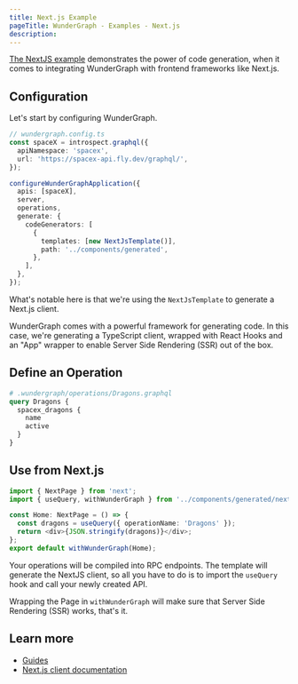 ```yaml
---
title: Next.js Example
pageTitle: WunderGraph - Examples - Next.js
description:
---
```


[The NextJS example](https://github.com/wundergraph/wundergraph/tree/main/examples/nextjs) demonstrates the power of
code generation,
when it comes to integrating WunderGraph with frontend frameworks like Next.js.

## Configuration

Let's start by configuring WunderGraph.

```typescript
// wundergraph.config.ts
const spaceX = introspect.graphql({
  apiNamespace: 'spacex',
  url: 'https://spacex-api.fly.dev/graphql/',
});

configureWunderGraphApplication({
  apis: [spaceX],
  server,
  operations,
  generate: {
    codeGenerators: [
      {
        templates: [new NextJsTemplate()],
        path: '../components/generated',
      },
    ],
  },
});
```

What's notable here is that we're using the `NextJsTemplate` to generate a Next.js client.

WunderGraph comes with a powerful framework for generating code.
In this case, we're generating a TypeScript client,
wrapped with React Hooks and an "App" wrapper to enable Server Side Rendering (SSR) out of the box.

## Define an Operation

```graphql
# .wundergraph/operations/Dragons.graphql
query Dragons {
  spacex_dragons {
    name
    active
  }
}
```

## Use from Next.js

```typescript
import { NextPage } from 'next';
import { useQuery, withWunderGraph } from '../components/generated/nextjs';

const Home: NextPage = () => {
  const dragons = useQuery({ operationName: 'Dragons' });
  return <div>{JSON.stringify(dragons)}</div>;
};
export default withWunderGraph(Home);
```

Your operations will be compiled into RPC endpoints.
The template will generate the NextJS client,
so all you have to do is to import the `useQuery` hook and call your newly created API.

Wrapping the Page in `withWunderGraph` will make sure that Server Side Rendering (SSR) works,
that's it.

## Learn more

- [Guides](/docs/guides)
- [Next.js client documentation](/docs/clients-reference/nextjs)

